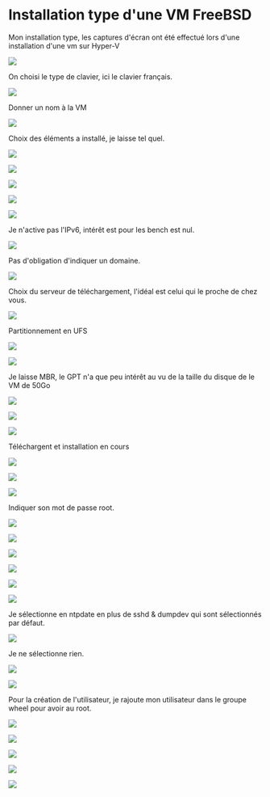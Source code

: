 # Installation type d'une VM FreeBSD


Mon installation type, les captures d'écran ont été effectué lors d'une installation d'une vm sur Hyper-V





![](https://github.com/Nidouille/benchmarks/blob/main/pics/FreeBSD/FreeBSD-OS-Instalation-1.png)

On choisi le type de clavier, ici le clavier français.

![](https://github.com/Nidouille/benchmarks/blob/main/pics/FreeBSD/FreeBSD-OS-Instalation-2.png)

Donner un nom à la VM

![](https://github.com/Nidouille/benchmarks/blob/main/pics/FreeBSD/FreeBSD-OS-Instalation-3.png)

Choix des éléments a installé, je laisse tel quel.

![](https://github.com/Nidouille/benchmarks/blob/main/pics/FreeBSD/FreeBSD-OS-Instalation-4.png)

![](https://github.com/Nidouille/benchmarks/blob/main/pics/FreeBSD/FreeBSD-OS-Instalation-5.png)

![](https://github.com/Nidouille/benchmarks/blob/main/pics/FreeBSD/FreeBSD-OS-Instalation-6.png)

![](https://github.com/Nidouille/benchmarks/blob/main/pics/FreeBSD/FreeBSD-OS-Instalation-7.png)

![](https://github.com/Nidouille/benchmarks/blob/main/pics/FreeBSD/FreeBSD-OS-Instalation-8.png)

Je n'active pas l'IPv6, intérêt est pour les bench est nul.

![](https://github.com/Nidouille/benchmarks/blob/main/pics/FreeBSD/FreeBSD-OS-Instalation-9.png)

Pas d'obligation d'indiquer un domaine.

![](https://github.com/Nidouille/benchmarks/blob/main/pics/FreeBSD/FreeBSD-OS-Instalation-10.png)

Choix du serveur de téléchargement, l'idéal est celui qui le proche de chez vous.

![](https://github.com/Nidouille/benchmarks/blob/main/pics/FreeBSD/FreeBSD-OS-Instalation-11.png)

Partitionnement en UFS

![](https://github.com/Nidouille/benchmarks/blob/main/pics/FreeBSD/FreeBSD-OS-Instalation-12.png)

![](https://github.com/Nidouille/benchmarks/blob/main/pics/FreeBSD/FreeBSD-OS-Instalation-13.png)

Je laisse MBR, le GPT n'a que peu intérêt au vu de la taille du disque de le VM de 50Go

![](https://github.com/Nidouille/benchmarks/blob/main/pics/FreeBSD/FreeBSD-OS-Instalation-14.png)

![](https://github.com/Nidouille/benchmarks/blob/main/pics/FreeBSD/FreeBSD-OS-Instalation-15.png)

![](https://github.com/Nidouille/benchmarks/blob/main/pics/FreeBSD/FreeBSD-OS-Instalation-16.png)

Téléchargent et installation en cours

![](https://github.com/Nidouille/benchmarks/blob/main/pics/FreeBSD/FreeBSD-OS-Instalation-17.png)

![](https://github.com/Nidouille/benchmarks/blob/main/pics/FreeBSD/FreeBSD-OS-Instalation-18.png)

![](https://github.com/Nidouille/benchmarks/blob/main/pics/FreeBSD/FreeBSD-OS-Instalation-19.png)

Indiquer son mot de passe root.

![](https://github.com/Nidouille/benchmarks/blob/main/pics/FreeBSD/FreeBSD-OS-Instalation-20.png)

![](https://github.com/Nidouille/benchmarks/blob/main/pics/FreeBSD/FreeBSD-OS-Instalation-21.png)

![](https://github.com/Nidouille/benchmarks/blob/main/pics/FreeBSD/FreeBSD-OS-Instalation-22.png)

![](https://github.com/Nidouille/benchmarks/blob/main/pics/FreeBSD/FreeBSD-OS-Instalation-23.png)

![](https://github.com/Nidouille/benchmarks/blob/main/pics/FreeBSD/FreeBSD-OS-Instalation-24.png)

![](https://github.com/Nidouille/benchmarks/blob/main/pics/FreeBSD/FreeBSD-OS-Instalation-25.png)

Je sélectionne en ntpdate en plus de sshd & dumpdev qui sont sélectionnés par défaut.

![](https://github.com/Nidouille/benchmarks/blob/main/pics/FreeBSD/FreeBSD-OS-Instalation-26.png)

Je ne sélectionne rien.

![](https://github.com/Nidouille/benchmarks/blob/main/pics/FreeBSD/FreeBSD-OS-Instalation-27.png)

![](https://github.com/Nidouille/benchmarks/blob/main/pics/FreeBSD/FreeBSD-OS-Instalation-28.png)

Pour la création de l'utilisateur, je rajoute mon utilisateur dans le groupe wheel pour avoir au root.

![](https://github.com/Nidouille/benchmarks/blob/main/pics/FreeBSD/FreeBSD-OS-Instalation-29.png)

![](https://github.com/Nidouille/benchmarks/blob/main/pics/FreeBSD/FreeBSD-OS-Instalation-30.png)

![](https://github.com/Nidouille/benchmarks/blob/main/pics/FreeBSD/FreeBSD-OS-Instalation-31.png)

![](https://github.com/Nidouille/benchmarks/blob/main/pics/FreeBSD/FreeBSD-OS-Instalation-32.png)

![](https://github.com/Nidouille/benchmarks/blob/main/pics/FreeBSD/FreeBSD-OS-Instalation-33.png)

